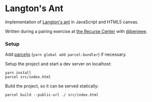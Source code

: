 
Langton's Ant
=============

Implementation of [Langton's ant](https://en.wikipedia.org/wiki/Langton%27s_ant)
in JavaScript and HTML5 canvas.

Written during a pairing exercise at [the Recurse Center](https://www.recurse.com/)
with [@benjeee](https://github.com/benjeee).

### Setup

Add [parceljs](https://parceljs.org/getting_started.html) (`yarn global add parcel-bundler`) if necessary.

Setup the project and start a dev server on localhost:

```
yarn install
parcel src/index.html
```

Build the project, so it can be served statically:

```
parcel build --public-url ./ src/index.html
```
